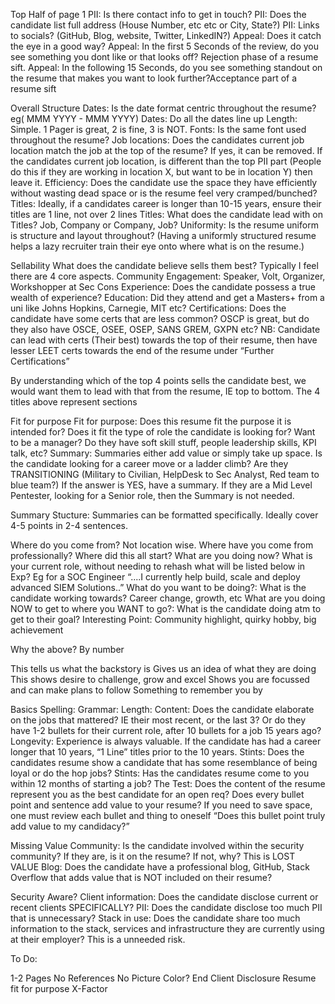 Top Half of page 1
PII: Is there contact info to get in touch?
PII: Does the candidate list full address (House Number, etc etc or City, State?)
PII: Links to socials? (GitHub, Blog, website, Twitter, LinkedIN?)
Appeal: Does it catch the eye in a good way?
Appeal: In the first 5 Seconds of the review, do you see something you dont like or that looks off? Rejection phase of a resume sift.
Appeal: In the following 15 Seconds, do you see something standout on the resume that makes you want to look further?Acceptance part of a resume sift

Overall Structure
Dates: Is the date format centric throughout the resume? eg( MMM YYYY - MMM YYYY)
Dates: Do all the dates line up
Length: Simple. 1 Pager is great, 2 is fine, 3 is NOT.
Fonts: Is the same font used throughout the resume?
Job locations: Does the candidates current job location match the job at the top of the resume? If yes, it can be removed. If the candidates current job location, is different than the top PII part (People do this if they are working in location X, but want to be in location Y) then leave it.
Efficiency: Does the candidate use the space they have efficiently without wasting dead space or is the resume feel very cramped/bunched?
Titles: Ideally, if a candidates career is longer than 10-15 years, ensure their titles are 1 line, not over 2 lines
Titles: What does the candidate lead with on Titles? Job, Company or Company, Job?
Uniformity: Is the resume uniform is structure and layout throughout? (Having a uniformly structured resume helps a lazy recruiter train their eye onto where what is on the resume.)

Sellability
What does the candidate believe sells them best? Typically I feel there are 4 core aspects.
Community Engagement: Speaker, Volt, Organizer, Workshopper at Sec Cons
Experience: Does the candidate possess a true wealth of experience?
Education: Did they attend and get a Masters+ from a uni like Johns Hopkins, Carnegie, MIT etc?
Certifications: Does the candidate have some certs that are less common? OSCP is great, but do they also have OSCE, OSEE, OSEP, SANS GREM, GXPN etc?
NB: Candidate can lead with certs (Their best) towards the top of their resume, then have lesser LEET certs towards the end of the resume under “Further Certifications”

By understanding which of the top 4 points sells the candidate best, we would want them to lead with that from the resume, IE top to bottom. The 4 titles above represent sections

Fit for purpose
Fit for purpose: Does this resume fit the purpose it is intended for? Does it fit the type of role the candidate is looking for? 
Want to be a manager? Do they have soft skill stuff, people leadership skills, KPI talk, etc?
Summary: Summaries either add value or simply take up space. Is the candidate looking for a career move or a ladder climb? Are they TRANSITIONING (Military to Civilian, HelpDesk to Sec Analyst, Red team to blue team?) If the answer is YES, have a summary. If they are a Mid Level Pentester, looking for a Senior role, then the Summary is not needed.

Summary Stucture: Summaries can be formatted specifically. Ideally cover 4-5 points in 2-4 sentences.

Where do you come from?
Not location wise. Where have you come from professionally? Where did this all start?
What are you doing now?
What is your current role, without needing to rehash what will be listed below in Exp? Eg for a SOC Engineer “....I currently help build, scale and deploy advanced SIEM Solutions..”
What do you want to be doing?:  What is the candidate working towards? Career change, growth, etc
What are you doing NOW to get to where you WANT to go?: What is the candidate doing atm to get to their goal?
Interesting Point: Community highlight, quirky hobby, big achievement

Why the above? By number

This tells us what the backstory is
Gives us an idea of what they are doing
This shows desire to challenge, grow and excel
Shows you are focussed and can make plans to follow
Something to remember you by




Basics
Spelling:
Grammar:
Length:
Content: Does the candidate elaborate on the jobs that mattered? IE their most recent, or the last 3? Or do they have 1-2 bullets for their current role, after 10 bullets for a job 15 years ago?
Longevity: Experience is always valuable. If the candidate has had a career longer that 10 years, “1 Line” titles prior to the 10 years. 
Stints: Does the candidates resume show a candidate that has some resemblance of being loyal or do the hop jobs?
Stints: Has the candidates resume come to you within 12 months of starting a job?
The Test: Does the content of the resume represent you as the best candidate for an open req? Does every bullet point and sentence add value to your resume? If you need to save space, one must review each bullet and thing to oneself “Does this bullet point truly add value to my candidacy?”

Missing Value
Community: Is the candidate involved within the security community? If they are, is it on the resume? If not, why? This is LOST VALUE
Blog: Does the candidate have a professional blog, GitHub, Stack Overflow that adds value that is NOT included on their resume?

Security Aware?
Client information: Does the candidate disclose current or recent clients SPECIFICALLY? 
PII: Does the candidate disclose too much PII that is unnecessary?
Stack in use: Does the candidate share too much information to the stack, services and infrastructure they are currently using at their employer? This is a unneeded risk.


To Do:

1-2 Pages
No References
No Picture
Color?
End Client Disclosure
Resume fit for purpose
X-Factor
